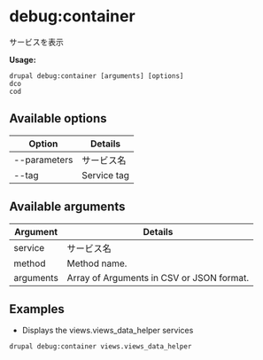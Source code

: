 # debug:container
サービスを表示

**Usage:**
```
drupal debug:container [arguments] [options]
dco
cod
```

## Available options
Option | Details
-------|-------------
--parameters | サービス名
--tag | Service tag 

## Available arguments
Argument | Details
---------|-------------
service | サービス名
method | Method name.
arguments | Array of Arguments in CSV or JSON format.

## Examples
* Displays the views.views_data_helper services
```
drupal debug:container views.views_data_helper
```

